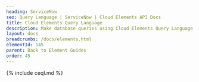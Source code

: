 ```yaml
---
heading: ServiceNow
seo: Query Language | ServiceNow | Cloud Elements API Docs
title: Cloud Elements Query Language
description: Make database queries using Cloud Elements Query Language.
layout: docs
breadcrumbs: /docs/elements.html
elementId: 145
parent: Back to Element Guides
order: 45
---
```


{% include ceql.md %}
